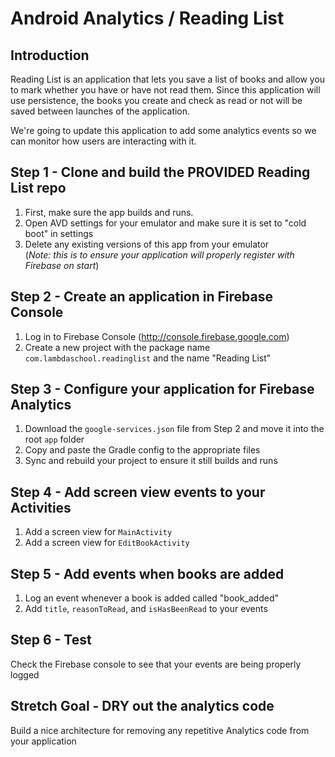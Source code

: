 # Android Analytics / Reading List

## Introduction

Reading List is an application that lets you save a list of books and allow you to mark whether you have or have not read them. Since this application will use persistence, the books you create and check as read or not will be saved between launches of the application.

We're going to update this application to add some analytics events so we can monitor how users are interacting with it.

## Step 1 - Clone and build the **PROVIDED** Reading List repo
1. First, make sure the app builds and runs.  
2. Open AVD settings for your emulator and make sure it is set to "cold boot" in settings
3. Delete any existing versions of this app from your emulator    
(_Note: this is to ensure your application will properly register with Firebase on start_)

## Step 2 - Create an application in Firebase Console
1. Log in to Firebase Console (http://console.firebase.google.com)
2. Create a new project with the package name `com.lambdaschool.readinglist` and the name "Reading List"

## Step 3 - Configure your application for Firebase Analytics
1. Download the `google-services.json` file from Step 2 and move it into the root `app` folder
2. Copy and paste the Gradle config to the appropriate files
3. Sync and rebuild your project to ensure it still builds and runs

## Step 4 - Add screen view events to your Activities
1. Add a screen view for `MainActivity`
2. Add a screen view for `EditBookActivity`

## Step 5 - Add events when books are added
1. Log an event whenever a book is added called "book_added"
2. Add `title`, `reasonToRead`, and `isHasBeenRead` to your events

## Step 6 - Test
Check the Firebase console to see that your events are being properly logged

## Stretch Goal - DRY out the analytics code
Build a nice architecture for removing any repetitive Analytics code from your application

